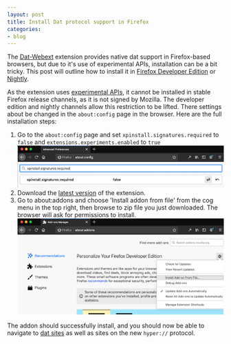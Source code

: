 ```yaml
---
layout: post
title: Install Dat protocol support in Firefox
categories:
- blog
---
```


The [Dat-Webext]() extension provides native dat support in Firefox-based browsers, but due to it's use of experimental APIs, installation can be a bit tricky. This post
will outline how to install it in [Firefox Developer Edition](https://www.mozilla.org/en-US/firefox/developer/) or [Nightly](https://www.mozilla.org/en-US/firefox/channel/desktop/).

As the extension uses [experimental APIs](https://github.com/libdweb/libdweb), it cannot be installed in stable Firefox release channels, as it is not signed by Mozilla. The developer edition and nightly channels allow this restriction to be lifted. There settings about be changed in the `about:config` page in the browser. Here are the full installation steps:

 1. Go to the `about:config` page and set `xpinstall.signatures.required` to `false` and `extensions.experiments.enabled` to `true`
 ![Setting prefs in about:config](/assets/images/firefox-prefs.png)
 2. Download the [latest version](https://github.com/cliqz-oss/dat-webext/releases/download/v0.2.3/dat_protocol-0.2.3.zip) of the extension.
 3. Go to about:addons and choose 'Install addon from file' from the cog menu in the top right, then browse to zip file you just downloaded. The browser will ask for permissions to install.
 ![Setting prefs in about:config](/assets/images/install-addon-from-file.png)

The addon should successfully install, and you should now be able to navigate to [dat sites](dat://dat.foundation) as well as sites on the new `hyper://` protocol.
